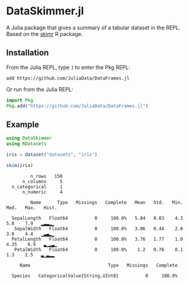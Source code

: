 # DataSkimmer.jl

A Julia package that gives a summary of a tabular dataset in the REPL.
Based on the [skimr](https://docs.ropensci.org/skimr/) R package.

## Installation

From the Julia REPL, type `]` to enter the Pkg REPL:

```text
add https://github.com/JuliaData/DataFrames.jl
```

Or run from the Julia REPL:

```julia
import Pkg
Pkg.add("https://github.com/JuliaData/DataFrames.jl")
```

## Example

```julia
using DataSkimmer
using RDatasets

iris = dataset("datasets", "iris")

skim(iris)
```

```text
         n_rows   150
      n_columns     5
  n_categorical     1
      n_numeric     4

         Name      Type   Missings   Complete   Mean   Std.   Min.   Med.   Max.   Hist.

  SepalLength   Float64          0     100.0%   5.84   0.83    4.3    5.8    7.9   ▂▃▃▂▁
   SepalWidth   Float64          0     100.0%   3.06   0.44    2.0    3.0    4.4   ▁▃▄▂▁
  PetalLength   Float64          0     100.0%   3.76   1.77    1.0   4.35    6.9   ▃▁▂▃▁
   PetalWidth   Float64          0     100.0%    1.2   0.76    0.1    1.3    2.5   ▃▁▃▂▂

     Name                             Type   Missings   Complete

  Species   CategoricalValue{String,UInt8}          0     100.0%
```
